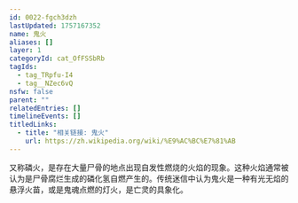 ```yaml
---
id: 0022-fgch3dzh
lastUpdated: 1757167352
name: 鬼火
aliases: []
layer: 1
categoryId: cat_OfFSSbRb
tagIds:
  - tag_TRpfu-I4
  - tag__NZec6vQ
nsfw: false
parent: ""
relatedEntries: []
timelineEvents: []
titledLinks:
  - title: "相关链接: 鬼火"
    url: https://zh.wikipedia.org/wiki/%E9%AC%BC%E7%81%AB
---
```


又称磷火，是存在大量尸骨的地点出现自发性燃烧的火焰的现象。这种火焰通常被认为是尸骨腐烂生成的磷化氢自燃产生的。传统迷信中认为鬼火是一种有光无焰的悬浮火苗，或是鬼魂点燃的灯火，是亡灵的具象化。